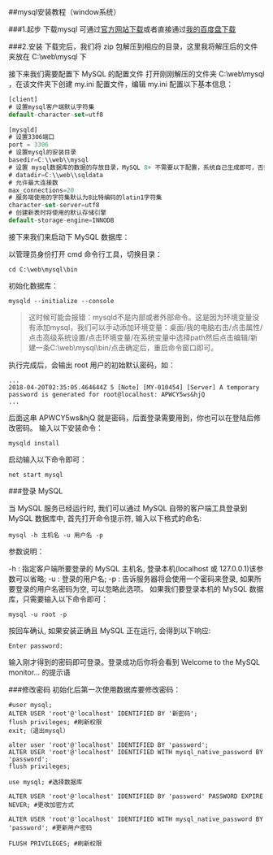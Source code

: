 ##mysql安装教程（window系统）

###1.起步
 下载mysql 可通过[官方网站下载](https://dev.mysql.com/get/Downloads/MySQL-8.0/mysql-8.0.17-winx64.zip)或者直接通过[我的百度盘下载](https://pan.baidu.com/s/1xQCSht1SM68Bs7WZ3BY0HQ)

###2.安装
下载完后，我们将 zip 包解压到相应的目录，这里我将解压后的文件夹放在 C:\web\mysql 下

接下来我们需要配置下 MySQL 的配置文件
打开刚刚解压的文件夹 C:\web\mysql ，在该文件夹下创建 my.ini 配置文件，编辑 my.ini 配置以下基本信息：
```js
[client]
# 设置mysql客户端默认字符集
default-character-set=utf8
 
[mysqld]
# 设置3306端口
port = 3306
# 设置mysql的安装目录
basedir=C:\\web\\mysql
# 设置 mysql数据库的数据的存放目录，MySQL 8+ 不需要以下配置，系统自己生成即可，否则有可能报错
# datadir=C:\\web\\sqldata
# 允许最大连接数
max_connections=20
# 服务端使用的字符集默认为8比特编码的latin1字符集
character-set-server=utf8
# 创建新表时将使用的默认存储引擎
default-storage-engine=INNODB
```

接下来我们来启动下 MySQL 数据库：

以管理员身份打开 cmd 命令行工具，切换目录：
```
cd C:\web\mysql\bin
```
初始化数据库：
```
mysqld --initialize --console

```
>这时候可能会报错：mysqld不是内部或者外部命令。这是因为环境变量没有添加mysql，我们可以手动添加环境变量：桌面/我的电脑右击/点击属性/点击高级系统设置/点击环境变量/在系统变量中选择path然后点击编辑/新建一条C:\web\mysql\bin/点击确定后，重启命令窗口即可。

执行完成后，会输出 root 用户的初始默认密码，如：
```
...
2018-04-20T02:35:05.464644Z 5 [Note] [MY-010454] [Server] A temporary password is generated for root@localhost: APWCY5ws&hjQ
...

```

后面这串 APWCY5ws&hjQ 就是密码，后面登录需要用到，你也可以在登陆后修改密码。
输入以下安装命令：
```
mysqld install
```
启动输入以下命令即可：
```
net start mysql
```
###登录 MySQL

当 MySQL 服务已经运行时, 我们可以通过 MySQL 自带的客户端工具登录到 MySQL 数据库中, 首先打开命令提示符, 输入以下格式的命名:
```
mysql -h 主机名 -u 用户名 -p
```
参数说明：

-h : 指定客户端所要登录的 MySQL 主机名, 登录本机(localhost 或 127.0.0.1)该参数可以省略;
-u : 登录的用户名;
-p : 告诉服务器将会使用一个密码来登录, 如果所要登录的用户名密码为空, 可以忽略此选项。
如果我们要登录本机的 MySQL 数据库，只需要输入以下命令即可：

```
mysql -u root -p
```
按回车确认, 如果安装正确且 MySQL 正在运行, 会得到以下响应:
```
Enter password:
```
输入刚才得到的密码即可登录。登录成功后你将会看到 Welcome to the MySQL monitor... 的提示语

###修改密码
初始化后第一次使用数据库要修改密码：
```
#user mysql;
ALTER USER 'root'@'localhost' IDENTIFIED BY '新密码';
flush privileges; #刷新权限
exit;（退出mysql）
```


```
alter user 'root'@'localhost' IDENTIFIED BY 'password';
ALTER USER 'root'@'localhost' IDENTIFIED WITH mysql_native_password BY 'password';
flush privileges;

use mysql; #选择数据库

ALTER USER 'root'@'localhost' IDENTIFIED BY 'password' PASSWORD EXPIRE NEVER; #更改加密方式

ALTER USER 'root'@'localhost' IDENTIFIED WITH mysql_native_password BY 'password'; #更新用户密码

FLUSH PRIVILEGES; #刷新权限

```
